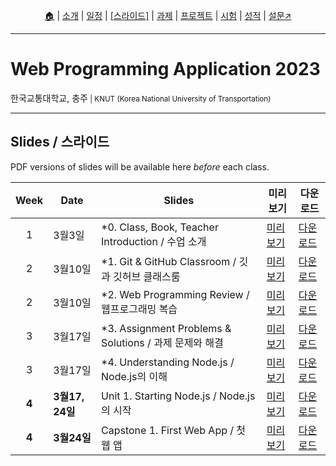 <p id="menu" align="center">
  <a href="https://ut-nodejs.github.io" title="Home">🏠</a> |
  <a href="about.html" title="About">소개</a> |
  <a href="/schedule.html" title="Schedule">일정</a> |
  <a href="/slides.html" title="Slides"><u>[스라이드]</u></a> |
  <a href="/practice.html" title="Practice">과제</a> |
  <a href="/project.html" title="Project">프로젝트</a> |
  <a href="/tests.html" title="Tests">시험</a> |
  <a href="/grading.html" title="Grading">성적</a> |
  <a href="https://pollev.com/aarons007" title="PollEverywhere">설문↗️</a>
</p>

---

# Web Programming Application 2023

<p>한국교통대학교, 충주<small> | KNUT (Korea National University of Transportation)</small></p>

---

## Slides / 스라이드

PDF versions of slides will be available here _before_ each class.

| Week  | Date            | Slides                                                  | 미리보기                                                                                                                                                                                                                               | 다운로드                                                                                                                                                                                                    |
| :---: | --------------- | ------------------------------------------------------- | -------------------------------------------------------------------------------------------------------------------------------------------------------------------------------------------------------------------------------------- | ----------------------------------------------------------------------------------------------------------------------------------------------------------------------------------------------------------- |
|   1   | 3월3일          | \*0. Class, Book, Teacher Introduction / 수업 소개      | [미리보기](https://docs.google.com/viewer?url=github.com/ut-nodejs/ut-nodejs.github.io/raw/master/slides/_0-NodeJS-%EC%88%98%EC%97%85-%EC%86%8C%EA%B0%9C.pdf)                                                                          | [다운로드](https://github.com/ut-nodejs/ut-nodejs.github.io/raw/master/slides/_0-NodeJS-수업-소개.pdf)                                                                                                      |
|   2   | 3월10일         | \*1. Git & GitHub Classroom / 깃과 깃허브 클래스룸      | [미리보기](https://docs.google.com/viewer?url=github.com/ut-nodejs/ut-nodejs.github.io/raw/master/slides/_1.%20깃과%20깃허브%20클래스룸.pdf)                                                                                           | [다운로드](https://github.com/ut-nodejs/ut-nodejs.github.io/raw/master/slides/_1.%20깃과%20깃허브%20클래스룸.pdf)                                                                                           |
|   2   | 3월10일         | \*2. Web Programming Review / 웹프로그래밍 복습         | [미리보기](https://docs.google.com/viewer?url=github.com/ut-nodejs/ut-nodejs.github.io/raw/master/slides/_2.%20웹%20프로그래밍%20복습.pdf)                                                                                             | [다운로드](https://github.com/ut-nodejs/ut-nodejs.github.io/raw/master/slides/_2.%20웹%20프로그래밍%20복습.pdf)                                                                                             |
|   3   | 3월17일         | \*3. Assignment Problems & Solutions / 과제 문제와 해결 | [미리보기](https://docs.google.com/viewer?url=github.com/ut-nodejs/ut-nodejs.github.io/raw/master/slides/_3.%20%EA%B3%BC%EC%A0%9C%20%EB%AC%B8%EC%A0%9C%EC%99%80%20%ED%95%B4%EA%B2%B0.pdf)                                              | [다운로드](https://github.com/ut-nodejs/ut-nodejs.github.io/raw/master/slides/_3.%20%EA%B3%BC%EC%A0%9C%20%EB%AC%B8%EC%A0%9C%EC%99%80%20%ED%95%B4%EA%B2%B0.pdf)                                              |
|   3   | 3월17일         | \*4. Understanding Node.js / Node.js의 이해             | [미리보기](https://docs.google.com/viewer?url=github.com/ut-nodejs/ut-nodejs.github.io/raw/master/slides/_4.%20Node.JS%EC%9D%98%20%EC%9D%B4%ED%95%B4.pdf)                                                                              | [다운로드](https://github.com/ut-nodejs/ut-nodejs.github.io/raw/master/slides/_4.%20Node.JS%EC%9D%98%20%EC%9D%B4%ED%95%B4.pdf)                                                                              |
| **4** | **3월17, 24일** | Unit 1. Starting Node.js / Node.js의 시작               | [미리보기](https://docs.google.com/viewer?url=github.com/ut-nodejs/ut-nodejs.github.io/raw/master/slides/1.%20Node.js%EC%9D%98%20%EC%8B%9C%EC%9E%91.pdf)                                                                               | [다운로드](https://github.com/ut-nodejs/ut-nodejs.github.io/raw/master/slides/1.%20Node.js%EC%9D%98%20%EC%8B%9C%EC%9E%91.pdf)                                                                               |
| **4** | **3월24일**     | Capstone 1. First Web App / 첫 웹 앱                    | [미리보기](https://docs.google.com/viewer?url=github.com/ut-nodejs/ut-nodejs.github.io/raw/master/slides/1-7.%20%EC%BA%A1%EC%8A%A4%ED%86%A41%20-%20%EC%B2%AB%20%EC%9B%B9%20%EC%95%A0%ED%94%8C%EB%A6%AC%EC%BC%80%EC%9D%B4%EC%85%98.pdf) | [다운로드](https://github.com/ut-nodejs/ut-nodejs.github.io/raw/master/slides/1-7.%20%EC%BA%A1%EC%8A%A4%ED%86%A41%20-%20%EC%B2%AB%20%EC%9B%B9%20%EC%95%A0%ED%94%8C%EB%A6%AC%EC%BC%80%EC%9D%B4%EC%85%98.pdf) |
